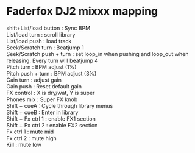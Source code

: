 # Faderfox DJ2 mixxx mapping

shift+List/load button : Sync BPM   
List/load turn : scroll library  
List/load push : load track  
Seek/Scratch turn : Beatjump 1  
Seek/Scratch push + turn : set loop_in when pushing and loop_out when releasing. Every turn will beatjump 4  
Pitch turn : BPM adjust (1%)    
Pitch push + turn : BPM adjust (3%)  
Gain turn : adjust gain  
Gain push : Reset default gain  
FX control : X is dry/wat, Y is super  
Phones mix : Super FX knob  
Shift + cueA : Cycle through library menus  
Shift + cueB : Enter in library  
Shift + Fx ctrl 1 : enable FX1 section  
Shift + Fx ctrl 2 : enable FX2 section  
Fx ctrl 1 : mute mid  
Fx ctrl 2 : mute high  
Kill : mute low  
